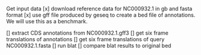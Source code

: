 Get input data
[x] download reference data for NC000932.1 in gb and fasta format
[x] use gff file produced by geseq to create a bed file of annotations. We will use this as a benchmark. 


[] extract CDS annotations from NC000932.1.gff3
[] get six frame translations of annotations
[] get six frame translations of query NC000932.1.fasta
[] run blat
[] compare blat results to original bed 